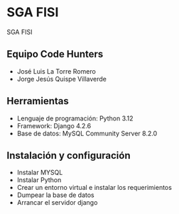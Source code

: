 # SGA FISI
SGA FISI
## Equipo Code Hunters
- José Luis La Torre Romero
- Jorge Jesús Quispe Villaverde
## Herramientas
- Lenguaje de programación: Python 3.12
- Framework: Django 4.2.6
- Base de datos: MySQL Community Server 8.2.0
## Instalación y configuración
- Instalar MYSQL
- Instalar Python
- Crear un entorno virtual e instalar los requerimientos
- Dumpear la base de datos
- Arrancar el servidor django
